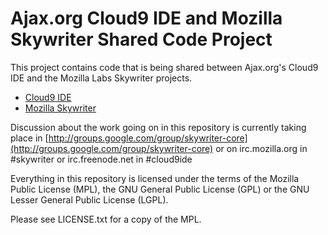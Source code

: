 # Ajax.org Cloud9 IDE and Mozilla Skywriter Shared Code Project #

This project contains code that is being shared between Ajax.org's
Cloud9 IDE and the Mozilla Labs Skywriter projects.

* [Cloud9 IDE](http://www.cloud9ide.com/)
* [Mozilla Skywriter](http://mozillalabs.com/skywriter/)

Discussion about the work going on in this repository is currently
taking place in [http://groups.google.com/group/skywriter-core](http://groups.google.com/group/skywriter-core)
or on irc.mozilla.org in #skywriter or irc.freenode.net in #cloud9ide

Everything in this repository is licensed under the terms of the
Mozilla Public License (MPL), the GNU General Public License (GPL) or the
GNU Lesser General Public License (LGPL).

Please see LICENSE.txt for a copy of the MPL.

